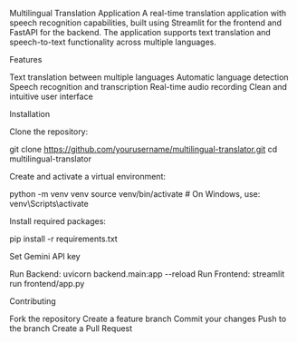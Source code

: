 Multilingual Translation Application
A real-time translation application with speech recognition capabilities, built using Streamlit for the frontend and FastAPI for the backend. The application supports text translation and speech-to-text functionality across multiple languages.

Features

Text translation between multiple languages
Automatic language detection
Speech recognition and transcription
Real-time audio recording
Clean and intuitive user interface



Installation

Clone the repository:

git clone https://github.com/yourusername/multilingual-translator.git
cd multilingual-translator

Create and activate a virtual environment:

python -m venv venv
source venv/bin/activate  # On Windows, use: venv\Scripts\activate

Install required packages:

pip install -r requirements.txt    

Set Gemini API key

Run Backend: uvicorn backend.main:app --reload
Run Frontend: streamlit run frontend/app.py







Contributing

Fork the repository
Create a feature branch
Commit your changes
Push to the branch
Create a Pull Request
